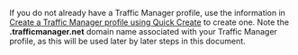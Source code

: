 If you do not already have a Traffic Manager profile, use the information in [Create a Traffic Manager profile using Quick Create](/en-us/library/windowsazure/dn339012.aspx) to create one. Note the **.trafficmanager.net** domain name associated with your Traffic Manager profile, as this will be used later by later steps in this document.
<!--HONumber=27-->
